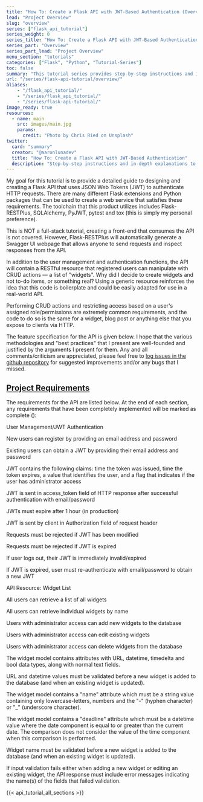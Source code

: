 ```yaml
---
title: "How To: Create a Flask API with JWT-Based Authentication (Overview)"
lead: "Project Overview"
slug: "overview"
series: ["flask_api_tutorial"]
series_weight: 0
series_title: "How To: Create a Flask API with JWT-Based Authentication"
series_part: "Overview"
series_part_lead: "Project Overview"
menu_section: "tutorials"
categories: ["Flask", "Python", "Tutorial-Series"]
toc: false
summary: "This tutorial series provides step-by-step instructions and in-depth explanations to guide you through the process of creating a robust, production-quality REST API. The toolstack consists of Flask, Flask-RESTPlus, pyjwt, SQLAlchemy and other packages. Code quality is a major focus, with considerable time dedicated to testing (using pytest), logging and tools such as coverage, flake8 and mypy. The tutorial concludes by creating a process that continuously integrates (with tox, travis/circle CI, coveralls) and deploys the API (with either Github or Azure DevOps to Heroku)."
url: "/series/flask-api-tutorial/overview/"
aliases:
    - "/flask_api_tutorial/"
    - "/series/flask_api_tutorial/"
    - "/series/flask-api-tutorial/"
image_ready: true
resources:
  - name: main
    src: images/main.jpg
    params:
      credit: "Photo by Chris Ried on Unsplash"
twitter:
  card: "summary"
  creator: "@aaronlunadev"
  title: "How To: Create a Flask API with JWT-Based Authentication"
  description: "Step-by-step instructions and in-depth explanations to guide you through the process of creating a robust, production-quality REST API using Flask, Flask-RESTlus, pyjwt, SQLAlchemy and more."
---
```

My goal for this tutorial is to provide a detailed guide to designing and creating a Flask API that uses JSON Web Tokens (JWT) to authenticate HTTP requests. There are many different Flask extensions and Python packages that can be used to create a web service that satisfies these requirements. The toolchain that this product utilizes includes Flask-RESTPlus, SQLAlchemy, PyJWT, pytest and tox (this is simply my personal preference).

This is <span class="emphasis">NOT</span> a full-stack tutorial, creating a front-end that consumes the API is not covered. However, Flask-RESTPlus will automatically generate a Swagger UI webpage that allows anyone to send requests and inspect responses from the API.

In addition to the user management and authentication functions, the API will contain a RESTful resource that registered users can manipulate with CRUD actions &mdash; a list of "widgets". Why did I decide to create widgets and not to-do items, or something real? Using a generic resource reinforces the idea that this code is boilerplate and could be easily adapted for use in a real-world API.

Performing CRUD actions and restricting access based on a user's assigned role/permissions are extremely common requirements, and the code to do so is the same for a widget, blog post or anything else that you expose to clients via HTTP.

The feature specification for the API is given below. I hope that the various methodologies and "best practices" that I present are well-founded and justified by the arguments I present for them. Any and all comments/criticism are appreciated, please feel free to <a href="https://github.com/a-luna/flask-api-tutorial/issues" target="blank">log issues in the github repository</a> for suggested improvements and/or any bugs that I missed.

<div class="accordian" id="api-requirements">
  <section class="api-requirements-accordian-section accordian-item ac_hidden">
    <h2 class="api-requirements-accordian-button accordian-button"><i class="fa fa-chevron-right pointer"></i><a class="api-requirements-accordian-button" href="#api-requirements">Project Requirements</a></h2>
    <div class="accordian-content">
      <div class="requirements">
        <p>The requirements for the API are listed below. At the end of each section, any requirements that have been completely implemented will be marked as complete (<span class="fa fa-star goldenrod"></span>):</p>
        <p class="title">User Management/JWT Authentication</p>
        <div class="fa-bullet-list">
          <p class="fa-bullet-list-item"><span class="fa fa-star-o fa-bullet-icon"></span>New users can register by providing an email address and password</p>
          <p class="fa-bullet-list-item"><span class="fa fa-star-o fa-bullet-icon"></span>Existing users can obtain a JWT by providing their email address and password</p>
          <p class="fa-bullet-list-item"><span class="fa fa-star-o fa-bullet-icon"></span>JWT contains the following claims: time the token was issued, time the token expires, a value that identifies the user, and a flag that indicates if the user has administrator access</p>
          <p class="fa-bullet-list-item"><span class="fa fa-star-o fa-bullet-icon"></span>JWT is sent in access_token field of HTTP response after successful authentication with email/password</p>
          <p class="fa-bullet-list-item"><span class="fa fa-star-o fa-bullet-icon"></span>JWTs must expire after 1 hour (in production)</p>
          <p class="fa-bullet-list-item"><span class="fa fa-star-o fa-bullet-icon"></span>JWT is sent by client in Authorization field of request header</p>
          <p class="fa-bullet-list-item"><span class="fa fa-star-o fa-bullet-icon"></span>Requests must be rejected if JWT has been modified</p>
          <p class="fa-bullet-list-item"><span class="fa fa-star-o fa-bullet-icon"></span>Requests must be rejected if JWT is expired</p>
          <p class="fa-bullet-list-item"><span class="fa fa-star-o fa-bullet-icon"></span>If user logs out, their JWT is immediately invalid/expired</p>
          <p class="fa-bullet-list-item"><span class="fa fa-star-o fa-bullet-icon"></span>If JWT is expired, user must re-authenticate with email/password to obtain a new JWT</p>
        </div>
        <p class="title">API Resource: Widget List</p>
        <div class="fa-bullet-list">
          <p class="fa-bullet-list-item"><span class="fa fa-star-o fa-bullet-icon"></span>All users can retrieve a list of all widgets</p>
          <p class="fa-bullet-list-item"><span class="fa fa-star-o fa-bullet-icon"></span>All users can retrieve individual widgets by name</p>
          <p class="fa-bullet-list-item"><span class="fa fa-star-o fa-bullet-icon"></span>Users with administrator access can add new widgets to the database</p>
          <p class="fa-bullet-list-item"><span class="fa fa-star-o fa-bullet-icon"></span>Users with administrator access can edit existing widgets</p>
          <p class="fa-bullet-list-item"><span class="fa fa-star-o fa-bullet-icon"></span>Users with administrator access can delete widgets from the database</p>
          <p class="fa-bullet-list-item"><span class="fa fa-star-o fa-bullet-icon"></span>The widget model contains attributes with URL, datetime, timedelta and bool data types, along with normal text fields.</p>
          <p class="fa-bullet-list-item"><span class="fa fa-star-o fa-bullet-icon"></span>URL and datetime values must be validated before a new widget is added to the database (and when an existing widget is updated).</p>
          <p class="fa-bullet-list-item"><span class="fa fa-star-o fa-bullet-icon"></span>The widget model contains a "name" attribute which must be a string value containing only lowercase-letters, numbers and the "-" (hyphen character) or "_" (underscore character).</p>
          <p class="fa-bullet-list-item"><span class="fa fa-star-o fa-bullet-icon"></span>The widget model contains a "deadline" attribute which must be a datetime value where the date component is equal to or greater than the current date. The comparison does not consider the value of the time component when this comparison is performed.</p>
          <p class="fa-bullet-list-item"><span class="fa fa-star-o fa-bullet-icon"></span>Widget name must be validated before a new widget is added to the database (and when an existing widget is updated).</p>
          <p class="fa-bullet-list-item"><span class="fa fa-star-o fa-bullet-icon"></span>If input validation fails either when adding a new widget or editing an existing widget, the API response must include error messages indicating the name(s) of the fields that failed validation.</p>
        </div>
      </div>
    </div>
  </section>
</div>

{{< api_tutorial_all_sections >}}
